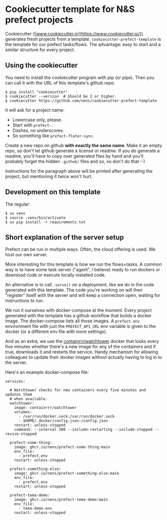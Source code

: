 # Cookiecutter template for N&S prefect projects

Cookiecutter ([www.cookiecutter.io](https://www.cookiecutter.io/)) generates fresh projects from a template. `cookiecutter-prefect-template` is the template for our prefect tasks/flows. The advantage: easy to start and a similar structure for every project.

## Using the cookiecutter

You need to install the cookiecutter program with pip (or pipx). Then you can call it with the URL of this template's github repo.

    $ pip install "cookiecutter"
    $ cookiecutter --version  # Should be 2 or higher.
    $ cookiecutter https://github.com/nens/cookiecutter-prefect-template

It will ask for a project name:

- Lowercase only, please.
- Start with `prefect-`.
- Dashes, no underscores.
- So something like `prefect-flater-sync`.

Create a new repo on github **with exactly the same name**. Make it an empty repo, so don't let github generate a license or readme. If you do generate a readme, you'll have to copy over generated files by hand and you'll probably forget the hidden `.github/` files and so, so don't do that :-)

Instructions for the paragraph above will be printed after generating the project, but mentioning it twice won't hurt.


## Development on this template

The regular:

    $ uv venv
    $ source .venv/bin/activate
    $ uv pip install -r requirements.txt


## Short explanation of the server setup

Prefect can be run in multiple ways. Often, the cloud offering is used. We host our own server.

More interesting for this template is how we run the flows+tasks. A common way is to have some task server ("agent", I believe) ready to run dockers or download code or execute locally installed code.

An alternative is to call `.serve()` on a deployment, like we do in the code generated with this template. The code you're working on will then "register" itself with the server and will keep a connection open, waiting for instructions to run.

We run it ourselves with docker-compose at the moment. Every project generated with the template has a github workflow that builds a docker image. The docker-compose lists all those images. A `prefect.env` environment file with just the `PREFECT_API_URL` env variable is given to the docker (or a different env file with more settings).

And as an extra, we use the [containrrr/watchtower](https://containrrr.dev/watchtower/) docker that looks every five minutes whether there's a new image for any of the containers and if true, downloads it and restarts the service. Handy mechanism for allowing colleagues to update their docker images without actually having to log in to the server.

Here's an example docker-compose file:

```
services:

  # Watchtower checks for new containers every five minutes and updates them
  # when available.
  watchtower:
    image: containrrr/watchtower
    volumes:
      - /var/run/docker.sock:/var/run/docker.sock
      - $HOME/.docker/config.json:/config.json
    restart: unless-stopped
    command: --interval 300 --include-restarting --include-stopped --revive-stopped

  prefect-some-thing:
    image: ghcr.io/nens/prefect-some-thing:main
    env_file:
      - prefect.env
    restart: unless-stopped

  prefect-something-else:
    image: ghcr.io/nens/prefect-something-else:main
    env_file:
      - prefect.env
    restart: unless-stopped

  prefect-tema-demo:
    image: ghcr.io/nens/prefect-tema-demo:main
    env_file:
      - tema-demo.env
    restart: unless-stopped
```
